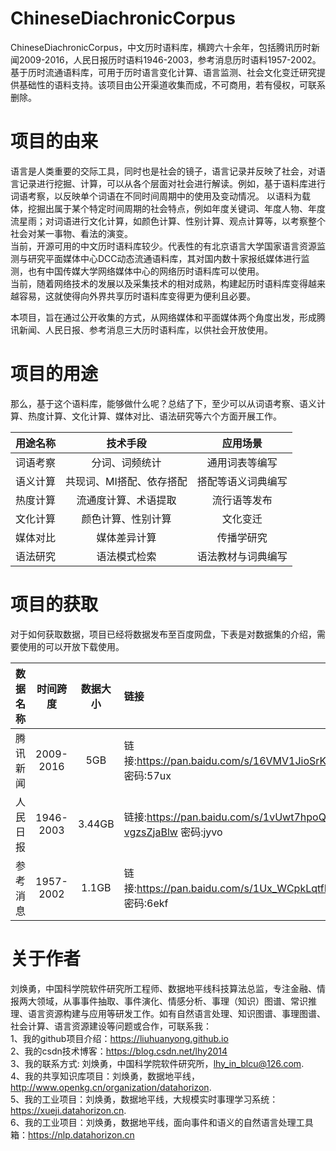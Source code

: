 # ChineseDiachronicCorpus
ChineseDiachronicCorpus，中文历时语料库，横跨六十余年，包括腾讯历时新闻2009-2016，人民日报历时语料1946-2003，参考消息历时语料1957-2002。基于历时流通语料库，可用于历时语言变化计算、语言监测、社会文化变迁研究提供基础性的语料支持。该项目由公开渠道收集而成，不可商用，若有侵权，可联系删除。

# 项目的由来

语言是人类重要的交际工具，同时也是社会的镜子，语言记录并反映了社会，对语言记录进行挖掘、计算，可以从各个层面对社会进行解读。例如，基于语料库进行词语考察，以反映单个词语在不同时间周期中的使用及变动情况。  以语料为载体，挖掘出属于某个特定时间周期的社会特点，例如年度关键词、年度人物、年度流星雨；对词语进行文化计算，如颜色计算、性别计算、观点计算等，以考察整个社会对某一事物、看法的演变。  
当前，开源可用的中文历时语料库较少。代表性的有北京语言大学国家语言资源监测与研究平面媒体中心DCC动态流通语料库，其对国内数十家报纸媒体进行监测，也有中国传媒大学网络媒体中心的网络历时语料库可以使用。  
当前，随着网络技术的发展以及采集技术的相对成熟，构建起历时语料库变得越来越容易，这就使得向外界共享历时语料库变得更为便利且必要。  

本项目，旨在通过公开收集的方式，从网络媒体和平面媒体两个角度出发，形成腾讯新闻、人民日报、参考消息三大历时语料库，以供社会开放使用。

# 项目的用途

那么，基于这个语料库，能够做什么呢？总结了下，至少可以从词语考察、语义计算、热度计算、文化计算、媒体对比、语法研究等六个方面开展工作。  

| 用途名称| 技术手段| 应用场景|
| :--- | :---: | :---: |
| 词语考察|分词、词频统计| 通用词表等编写| 
| 语义计算| 共现词、MI搭配、依存搭配| 搭配等语义词典编写| 
| 热度计算| 流通度计算、术语提取 | 流行语等发布| 
| 文化计算| 颜色计算、性别计算| 文化变迁|
| 媒体对比|媒体差异计算| 传播学研究| 
| 语法研究| 语法模式检索| 语法教材与词典编写| 


# 项目的获取

对于如何获取数据，项目已经将数据发布至百度网盘，下表是对数据集的介绍，需要使用的可以开放下载使用。

| 数据名称 | 时间跨度 | 数据大小 |链接 |
| :--- | :---: | :---: | :--- |
| 腾讯新闻 | 2009-2016 | 5GB| 链接:https://pan.baidu.com/s/16VMV1JioSrKGUQ0T7YfIGw  密码:57ux|
| 人民日报 | 1946-2003 | 3.44GB |  链接:https://pan.baidu.com/s/1vUwt7hpoQLx-vgzsZjaBlw  密码:jyvo|
| 参考消息 | 1957-2002 | 1.1GB |  链接:https://pan.baidu.com/s/1Ux_WCpkLqtfE60jXfGD3ow  密码:6ekf|


# 关于作者
刘焕勇，中国科学院软件研究所工程师、数据地平线科技算法总监，专注金融、情报两大领域，从事事件抽取、事件演化、情感分析、事理（知识）图谱、常识推理、语言资源构建与应用等研发工作。如有自然语言处理、知识图谱、事理图谱、社会计算、语言资源建设等问题或合作，可联系我：  
1、我的github项目介绍：https://liuhuanyong.github.io  
2、我的csdn技术博客：https://blog.csdn.net/lhy2014  
3、我的联系方式: 刘焕勇，中国科学院软件研究所，lhy_in_blcu@126.com.  
4、我的共享知识库项目：刘焕勇，数据地平线，http://www.openkg.cn/organization/datahorizon.  
5、我的工业项目：刘焕勇，数据地平线，大规模实时事理学习系统：https://xueji.datahorizon.cn.  
6、我的工业项目：刘焕勇，数据地平线，面向事件和语义的自然语言处理工具箱：https://nlp.datahorizon.cn  
